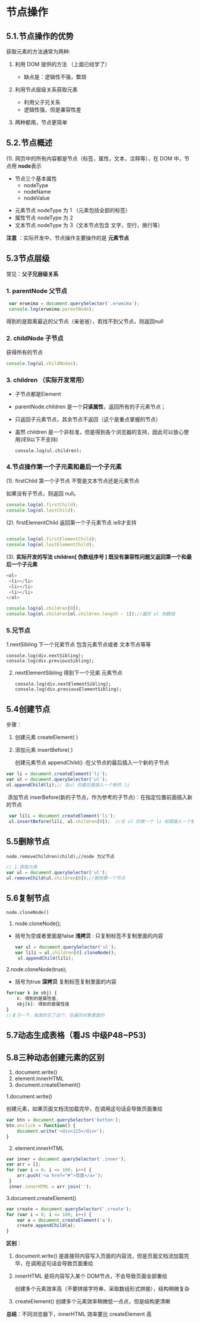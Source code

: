 # 节点操作

## 5.1.节点操作的优势

获取元素的方法通常为两种:

1. 利用 DOM 提供的方法 （上面已经学了）
   - 缺点是：逻辑性不强，繁琐
2. 利用节点层级关系获取元素
   - 利用父子兄关系
   - 逻辑性强，但是兼容性差

3. 两种都用，节点更简单

## 5.2.节点概述

(1). 网页中的所有内容都是节点（标签，属性，文本，注释等），在 DOM 中，节点用 **node**表示

- 节点三个基本属性
  - nodeType
  - nodeName
  - nodeValue

+ 元素节点 nodeType 为 1 （元素包括全部的标签）
+ 属性节点 nodeType 为 2
+ 文本节点 nodeType 为 3（文本节点包含 文字，空行，换行等）

**注意** ：实际开发中，节点操作主要操作的是 **元素节点**



## 5.3节点层级

常见：**父子兄层级关系**

### 1. parentNode 父节点

   ```js
    var erweima = document.querySelector('.erweima');
    console.log(erweima.parentNode);
   ```

   得到的是距离最近的父节点（亲爸爸），若找不到父节点，则返回null

   

### 2. childNode 子节点

   获得所有的节点

   ```js
   console.log(ul.childNodes);
   ```

### 3. children  （实际开发常用）

- 子节点都是Element
- parentNode.children 是一个**只读属性**，返回所有的子元素节点；

- 只返回子元素节点，其余节点不返回（这个是重点掌握的节点）

- 虽然 children 是一个非标准，但是得到各个浏览器的支持，因此可以放心使用(IE9以下不支持)

   ```
   console.log(ul.children);
   ```

   

### 4.节点操作第一个子元素和最后一个子元素

(1). firstChild 第一个子节点 不管是文本节点还是元素节点

如果没有子节点，则返回 null。

   ```js
   console.log(ol.firstChild);
   console.log(ol.lastChild);
   ```

   

(2). firstElementChild 返回第一个子元素节点 ie9才支持

   ```javascript
   
   console.log(ol.firstElementChild);
   console.log(ol.lastElementChild);
   ```

   

(3). **实际开发的写法 children[ 伪数组序号 ]  既没有兼容性问题又返回第一个和最后一个子元素**

   ```js
<ol>
    <li></li>
    <li></li>
    <li></li>
</ol>

console.log(ol.children[0]);
console.log(ol.children[ol.children.length - 1]);//遍历 ol 伪数组
   ```

   



### 5.兄节点

1.nextSibling 下一个兄弟节点 包含元素节点或者 文本节点等等

```
console.log(div.nextSibling);
console.log(div.previousSibling);
```

2. nextElementSibling 得到下一个兄弟 元素节点

   ```
   console.log(div.nextElementSibling);
   console.log(div.previousElementSibling);
   ```

   

## 5.4创建节点

步骤：

1. 创建元素 createElement( )

2. 添加元素 insertBefore( )

   

   

   创建元素节点 appendChild() :在父节点的最后插入一个新的子节点

```js
var li = document.createElement('li');
var ul = document.querySelector('ul');
ul.appendChild(li);// 在ul 的最后面插入一个新的 li
```



​	添加节点 inserBefore(新的子节点，作为参考的子节点)：在指定位置前面插入新的节点

```js
 var lili = document.createElement('li');
 ul.insertBefore(lili, ul.children[0]);  //在 ul 的第一个 li 前面插入一个新的 li
```



## 5.5删除节点

```
node.removeChildren(child);//node 为父节点
```



```js
// 1.获取元素
var ul = document.querySelector('ul');
ul.removeChild(ul.children[0]);//删除第一个节点
```



## 5.6复制节点

```
node.cloneNode()
```

1. node.cloneNode(); 

- 括号为空或者里面是false **浅拷贝** : 只复制标签不复制里面的内容

   ```js
   var ul = document.querySelector('ul');
   var lili = ul.children[0].cloneNode();
    ul.appendChild(lili);
   ```

2.node.cloneNode(true); 

- 括号为true **深拷贝** 复制标签复制里面的内容

```js
for(var k in obj) {
	k: 得到的是属性值,
	obj[k]: 得到的是属性值
}
//复习一下，我真的忘了这个，在遍历对象里面的
```

## 5.7动态生成表格（看JS 中级P48~P53)



## 5.8三种动态创建元素的区别

1. document.write() 
2. element.innerHTML
3. document.createElement()



1.document.write() 

创建元素，如果页面文档流加载完毕，在调用这句话会导致页面重绘

```js
var btn = document.querySelector('button');
btn.onclick = function() {
	document.write('<div>123</div>');
}
```



2. element.innerHTML

```js
var inner = document.querySelector('.inner');
var arr = [];
for (var i = 0; i <= 100; i++) {
 	arr.push('<a href="#">百度</a>');
 }
 inner.innerHTML = arr.join('');
```

3.document.createElement()

```js
var create = document.querySelector('.create');
for (var i = 0; i <= 100; i++) {
	var a = document.createElement('a');
	create.appendChild(a);
}
```

**区别**：

1. document.write() 是直接将内容写入页面的内容流，但是页面文档流加载完毕，在调用这句话会导致页面重绘

2. innerHTML 是将内容写入某个 DOM节点，不会导致页面全部重绘

   创建多个元素效率高（不要拼接字符串，采取数组形式拼接），结构稍微复杂

3. createElement() 创建多个元素效率稍微低一点点，但是结构更清晰

**总结**：不同浏览器下，innerHTML 效率要比 createElement 高

